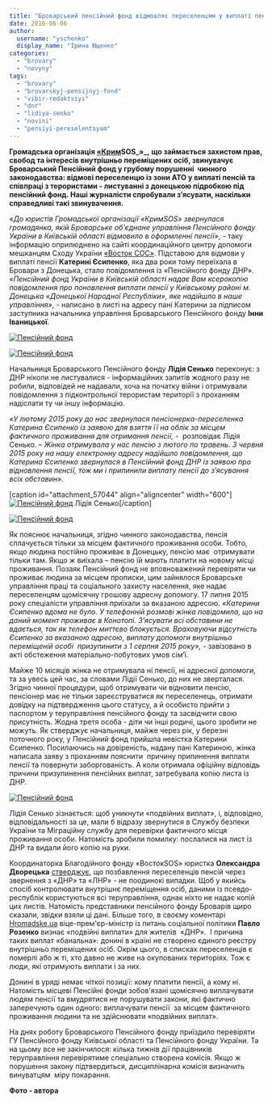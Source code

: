 ```yaml
---
title: "Броварський пенсійний фонд відмовляє переселенцям у виплаті пенсії та співпрацює з терористами?"
date: 2016-06-06
author: 
  username: "yschenko"
  display_name: "Ірина Ющенко"
categories: 
  - "brovary"
  - "novyny"
tags: 
  - "brovary"
  - "brovarskyj-pensijnyj-fond"
  - "vibir-redaktsiyi"
  - "dnr"
  - "lidiya-senko"
  - "novini"
  - "pensiyi-pereselentsyam"
---
```


**Громадська організація [«Крим](http://krymsos.com/settlers/news/pensiinii-fond-obrizav-pereselentsyu-pensiyu-cherez-viplati-v-okupovanomu-donetsku)****SOS_»_****,** **що займається захистом прав, свобод та інтересів внутрішньо переміщених осіб, звинувачує Броварський Пенсійний фонд у грубому порушенні  чинного законодавства: відмові переселенцю із зони АТО у виплаті пенсій та співпраці з терористами - листуванні з донецькою підробкою під пенсійний фонд. Наші журналісти спробували з’ясувати, наскільки справедливі такі звинувачення.**

«_До юристів Громадської організації «КримSOS» звернулася громадянка, якій Броварське об'єднане управління Пенсійного фонду України в Київській області відмовило в оформленні пенсії»,_ - таку інформацію оприлюднено на сайті координаційного центру допомоги мешканцям Сходу України [«Восток СОС»](http://vostok-sos.org/vostoksospressrealisepensionnyifond). Підставою для відмови у виплаті пенсії **Катерині Єсипенко**, яка два роки тому переїхала в Бровари з Донецька, стало повідомлення із «Пенсійного фонду ДНР». _«Пенсійний фонд України в Київській області надає Вам ксерокопію повідомлення про поновлення виплати пенсії у Київському районі м. Донецька «Донецької Народної Республіки», яке надійшло в наше управління»,_ - написано в листі на адресу пані Катерини за підписом заступника начальника управління Броварського Пенсійного фонду **Інни Іваницької**.

[![Пенсійний фонд](https://mpz.brovary.org/wp-content/uploads/2016/06/2-2.jpg)](https://mpz.brovary.org/wp-content/uploads/2016/06/2-2.jpg)

[![Пенсійний фонд](https://mpz.brovary.org/wp-content/uploads/2016/06/1-2.jpg)](https://mpz.brovary.org/wp-content/uploads/2016/06/1-2.jpg)

Начальниця Броварського Пенсійного фонду **Лідія Сенько** переконує: з ДНР ніколи не листувалися - інформаційних запитів жодного разу не робили, відповідей не надавали, хоча на початку війни і отримували  повідомлення з підконтрольної терористам території з проханням надіслати ту чи іншу інформацію.

_«У лютому 2015 року до нас звернулася пенсіонерка-переселенка Катерина Єсипенко із заявою для взяття її на облік за місцем фактичного проживання для отримання пенсії,_ -  розповідає Лідія Сенько. – _Жінка отримувала у нас пенсію з лютого по травень. 3 червня 2015 року на нашу електронну адресу надійшло повідомлення, що Катерина Єсипенко звернулася в Пенсійний фонд ДНР із заявою про відновлення пенсії, тож ми і припинили виплату пенсії до з’ясування всіх обставин»._

\[caption id="attachment\_57044" align="aligncenter" width="600"\][![Пенсійний фонд](https://mpz.brovary.org/wp-content/uploads/2016/06/SAM_6324.jpg)](https://mpz.brovary.org/wp-content/uploads/2016/06/SAM_6324.jpg) Лідія Сенько\[/caption\]

[![Пенсійний фонд](https://mpz.brovary.org/wp-content/uploads/2016/06/SAM_6326.jpg)](https://mpz.brovary.org/wp-content/uploads/2016/06/SAM_6326.jpg)

Як пояснює начальниця, згідно чинного законодавства, пенсія сплачується тільки за місцем фактичного проживання особи. Тобто, якщо людина постійно проживає в Донецьку, пенсію має  отримувати  тільки там. Якщо ж виїхала – пенсію їй мають платити на новому місці проживання. Позаяк Пенсійний фонд не вповноважений перевіряти чи проживає людина за місцем прописки, цим зайнялося Броварське управління праці та соціального захисту населення, яке надає переселенцям щомісячну грошову адресну допомогу. 17 липня 2015 року спеціалісти управління приїхали за вказаною адресою. _«Катерини Єсипенко вдома не було. У телефонній розмові жінка повідомила, що на даний момент проживає в Конотопі. З’ясувати всі обставини не вдається, так як телефон миттєво блокується. Враховуючи відсутність Єсипенко за вказаною адресою, виплату допомоги внутрішньо переміщеній особі  призупинити з 1 серпня 2015 року»,_ - завізовано в акті обстеження матеріально-побутових умов сім’ї.

Майже 10 місяців жінка не отримувала ні пенсії, ні адресної допомоги, та за увесь цей час, за словами Лідії Сенько, до них не зверталася. Згідно чинної процедури, щоб отримувати чи відновити пенсію, пенсіонер має не тільки зареєструватися як переселенець, отримати довідку на підтвердження цього статусу, а й особисто прийти з паспортом у теруправління пенсійного фонду та засвідчити свою присутність. Жодна третя особа - діти чи інші родичі, цього зробити не можуть. Як стверджує начальниця, майже через рік, у березні поточного року, у Пенсійний фонд прийшла невістка Катерини Єсипенко. Посилаючись на довіреність, надану пані Катериною, жінка написала заяву з проханням пояснити  причину припинення виплати пенсії та повернути заборгованість. А коли отримала офіційну відповідь причини призупинення пенсійних виплат, затребувала копію листа із ДНР.

[![Пенсійний фонд](https://mpz.brovary.org/wp-content/uploads/2016/06/SAM_6331.jpg)](https://mpz.brovary.org/wp-content/uploads/2016/06/SAM_6331.jpg)

Лідія Сенько зізнається: щоб уникнути «подвійних виплат», і, відповідно, відповідальності за це, мали б відразу звернутися в Службу безпеки України та Міграційну службу для перевірки фактичного місця проживання особи. Натомість зробили помилку: послалися на лист із ДНР та видали його копію на руки.

Координаторка Благодійного фонду «ВостокSOS» юристка **Олександра Дворецька** [стверджує](http://hromadske.ua/posts/lysty-z-dnr-yak-vymushenu-pereselenku-pozbavyly-pensii-cherez-povidomlennia-z-donetska), що позбавлення переселенців пенсій через звернення з «ДНР» та «ЛНР» - не поодинокі випадки. Щоб у якийсь спосіб контролювати внутрішнє переміщення осіб, даними із псевдо-республік користуються всі теруправління, однак ніхто не надає копій цих листів. Натомість представники пенсійного фонду Броварів щиро сказали, звідки взяли ці дані. Більше того, в своєму коментарі [Hromadske.ua](http://hromadske.ua/posts/zahubleni-hroshi-ta-mertvi-dushi-sotsialnoi-polityky) віце-прем'єр-міністр із питань соціальної політики **Павло Розенко** визнає «подвійні виплати» для жителів  «ДНР».  І причина таких виплат «банальна»: донині в країні не створено єдиного реєстру внутрішньо переміщених осіб. Окрім цього, в списках переселенців є померлі або ж ті, хто давно не живе на окупованих територіях. Тож є люди, які отримують виплати і за них.

Донині в уряді немає чіткої позиції: кому платити пенсії, а кому ні. Натомість місцеві Пенсійні фонди зобов'язані щомісячно виплачувати людям пенсії та вмудрятися не порушувати закони, які фактично заперечують один одного: виплачувати пенсії  за місцем фактичного проживання людини та не здійснювати «подвійних виплат».

На днях роботу Броварського Пенсійного фонду приїздило перевіряти ГУ Пенсійного фонду Київської області та Пенсійного фонду України. Та на цьому все не закінчилося: кілька тижнів дії працівників теруправління перевірятиме спеціально створена комісія. Якщо ж порушення закону підтвердиться, дисциплінарна комісія визначить винуватцям  міру покарання.

**Фото - автора**
